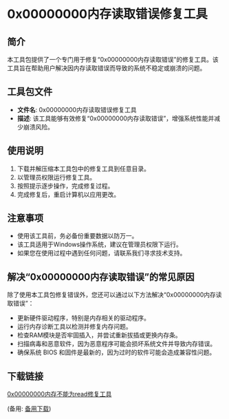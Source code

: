 # 0x00000000内存读取错误修复工具

## 简介
本工具包提供了一个专门用于修复“0x00000000内存读取错误”的修复工具。该工具旨在帮助用户解决因内存读取错误而导致的系统不稳定或崩溃的问题。

## 工具包文件
- **文件名**: 0x00000000内存读取错误修复工具
- **描述**: 该工具能够有效修复“0x00000000内存读取错误”，增强系统性能并减少崩溃风险。

## 使用说明
1. 下载并解压缩本工具包中的修复工具到任意目录。
2. 以管理员权限运行修复工具。
3. 按照提示逐步操作，完成修复过程。
4. 完成修复后，重启计算机以应用更改。

## 注意事项
- 使用该工具前，务必备份重要数据以防万一。
- 该工具适用于Windows操作系统，建议在管理员权限下运行。
- 如果您在使用过程中遇到任何问题，请联系我们寻求技术支持。

## 解决“0x00000000内存读取错误”的常见原因
除了使用本工具包修复错误外，您还可以通过以下方法解决“0x00000000内存读取错误”：
- 更新硬件驱动程序，特别是内存相关的驱动程序。
- 运行内存诊断工具以检测并修复内存问题。
- 检查RAM模块是否牢固插入，并尝试重新拔插或更换内存条。
- 扫描病毒和恶意软件，因为恶意程序可能会损坏系统文件并导致内存错误。
- 确保系统 BIOS 和固件是最新的，因为过时的软件可能会造成兼容性问题。

## 下载链接
[0x00000000内存不能为read修复工具](https://pan.quark.cn/s/41ec91cb67c1) 

(备用: [备用下载](https://pan.baidu.com/s/1aHUbNT5FkH19FfvVeoX_sg?pwd=1234))
